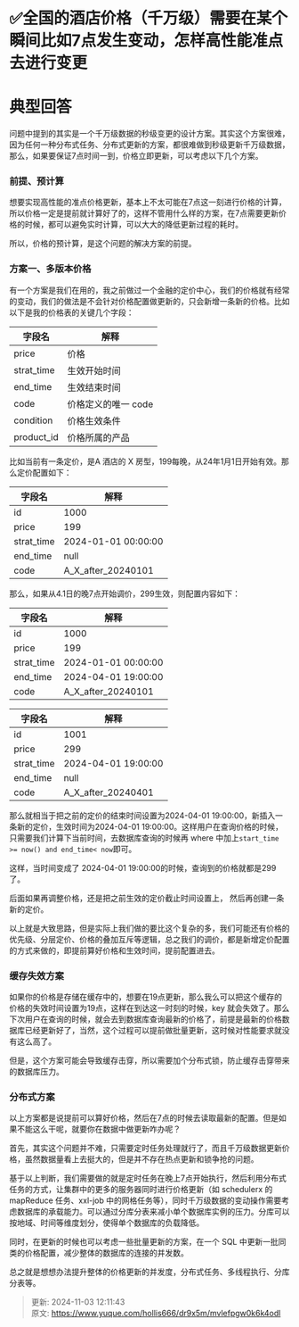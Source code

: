 # ✅全国的酒店价格（千万级）需要在某个瞬间比如7点发生变动，怎样高性能准点去进行变更

# 典型回答


问题中提到的其实是一个千万级数据的秒级变更的设计方案。其实这个方案很难，因为任何一种分布式任务、分布式更新的方案，都很难做到秒级更新千万级数据，那么，如果要保证7点时间一到，价格立即更新，可以考虑以下几个方案。



### 前提、预计算


想要实现高性能的准点价格更新，基本上不太可能在7点这一刻进行价格的计算，所以价格一定是提前就计算好了的，这样不管用什么样的方案，在7点需要更新价格的时候，都可以避免实时计算，可以大大的降低更新过程的耗时。



所以，价格的预计算，是这个问题的解决方案的前提。





### 方案一、多版本价格


有一个方案是我们在用的，我之前做过一个金融的定价中心，我们的价格就有经常的变动，我们的做法是不会针对价格配置做更新的，只会新增一条新的价格。比如以下是我的价格表的关键几个字段：



|  字段名 | 解释 |
| --- | --- |
| price | 价格 |
| strat_time | 生效开始时间 |
| end_time | 生效结束时间 |
| code | 价格定义的唯一 code |
| condition | 价格生效条件 |
| product_id | 价格所属的产品 |




比如当前有一条定价，是A 酒店的 X 房型，199每晚，从24年1月1日开始有效。那么定价配置如下：



|  字段名 | 解释 |
| --- | --- |
| id | 1000 |
| price | 199 |
| strat_time | 2024-01-01 00:00:00 |
| end_time | null |
| code | A_X_after_20240101 |




那么，如果从4.1日的晚7点开始调价，299生效，则配置内容如下：



|  字段名 | 解释 |
| --- | --- |
| id | 1000 |
| price | 199 |
| strat_time | 2024-01-01 00:00:00 |
| end_time | 2024-04-01 19:00:00 |
| code | A_X_after_20240101 |




|  字段名 | 解释 |
| --- | --- |
| id | 1001 |
| price | 299 |
| strat_time | 2024-04-01 19:00:00 |
| end_time | null |
| code | A_X_after_20240401 |




那么就相当于把之前的定价的结束时间设置为2024-04-01 19:00:00，新插入一条新的定价，生效时间为2024-04-01 19:00:00。这样用户在查询价格的时候，只需要我们计算下当前时间，去数据库查询的时候再 where 中加上`start_time >= now() and end_time< now`即可。



这样，当时间变成了 2024-04-01 19:00:00的时候，查询到的价格就都是299了。



后面如果再调整价格，还是把之前生效的定价截止时间设置上， 然后再创建一条新的定价。



以上就是大致思路，但是实际上我们做的要比这个复杂的多，我们可能还有价格的优先级、分层定价、价格的叠加互斥等逻辑，总之我们的调价，都是新增定价配置的方式来做的，即提前算好价格和生效时间，提前配置进去。



### 缓存失效方案


如果你的价格是存储在缓存中的，想要在19点更新，那么我么可以把这个缓存的价格的失效时间设置为19点，这样在到达这一时刻的时候，key 就会失效了。那么下次用户在查询的时候，就会去到数据库查询最新的价格了，前提是最新的价格数据库已经更新好了，当然，这个过程可以提前做批量更新，这时候对性能要求就没有这么高了。



但是，这个方案可能会导致缓存击穿，所以需要加个分布式锁，防止缓存击穿带来的数据库压力。



### 分布式方案


以上方案都是说提前可以算好价格，然后在7点的时候去读取最新的配置。但是如果不能这么干呢，就要你在数据中做更新咋办呢？



首先，其实这个问题并不难，只需要定时任务处理就行了，而且千万级数据更新价格，虽然数据量看上去挺大的，但是并不存在热点更新和锁争抢的问题。



基于以上判断，我们需要做的就是定时任务在晚上7点开始执行，然后利用分布式任务的方式，让集群中的更多的服务器同时进行价格更新（如 schedulerx 的 mapReduce 任务、xxl-job 中的网格任务等），同时千万级数据的变动操作需要考虑数据库的承载能力。可以通过分库分表来减小单个数据库实例的压力。分库可以按地域、时间等维度划分，使得单个数据库的负载降低。



同时，在更新的时候也可以考虑一些批量更新的方案，在一个 SQL 中更新一批同类的价格配置，减少整体的数据库的连接的并发数。



总之就是想想办法提升整体的价格更新的并发度，分布式任务、多线程执行、分库分表等。







> 更新: 2024-11-03 12:11:43  
> 原文: <https://www.yuque.com/hollis666/dr9x5m/mvlefpgw0k6k4odl>
